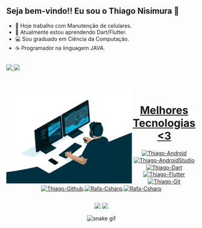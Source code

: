 ## Seja bem-vindo!! Eu sou o Thiago Nisimura 👋

- 🔭 Hoje trabalho com Manutenção de celulares.
- 📱 Atualmente estou aprendendo Dart/Flutter.
- 💻 Sou graduado em Ciência da Computação. 
- ☕ Programador na linguagem JAVA.
##
<div>
<a href= "https://github.com/thiagonishimura">
<img height="160em" src="https://github-readme-stats.vercel.app/api?username=thiagonishimura&show_icons=true&theme=dracula"> <img height="160em" src="https://github-readme-stats.vercel.app/api/top-langs/?username=thiagonishimura&layout=compact&theme=dracula">
</div>

##

<div  align="center"> 
  <div style="display: inline_block"><br>
    <img align="left" height="250" alt="coding-time" src="code.gif">
    <h1 align="center">Melhores Tecnologias <3</h1>
  <img align="center" alt="Thiago-Android" height="30" width="40" src="https://cdn.jsdelivr.net/gh/devicons/devicon/icons/android/android-original.svg">
  <img align="center" alt="Thiago-AndroidStudio" height="30" width="40" src="https://cdn.jsdelivr.net/gh/devicons/devicon/icons/androidstudio/androidstudio-original.svg">
  <img align="center" alt="Thiago-Dart" height="30" width="50" src="https://cdn.jsdelivr.net/gh/devicons/devicon/icons/dart/dart-original.svg">
  <img align="center" alt="Thiago-Flutter" height="30" width="40" src="https://cdn.jsdelivr.net/gh/devicons/devicon/icons/flutter/flutter-original.svg">
  <img align="center" alt="Thiago-Git" height="30" width="40" src="https://cdn.jsdelivr.net/gh/devicons/devicon/icons/git/git-original.svg">
  <img align="center" alt="Thiago-Github" height="30" width="40" src="https://cdn.jsdelivr.net/gh/devicons/devicon/icons/github/github-original.svg">
  <img align="center" alt="Rafa-Csharp" height="30" width="40" src="https://cdn.jsdelivr.net/gh/devicons/devicon/icons/java/java-original.svg">
  <img align="center" alt="Rafa-Csharp" height="30" width="40" src="https://cdn.jsdelivr.net/gh/devicons/devicon/icons/vscode/vscode-original.svg"> 
</div>
    
##
    
  <a href="https://instagram.com/rafaballerini" target="_blank"><img src="https://img.shields.io/badge/-Instagram-%23E4405F?style=for-the-badge&logo=instagram&logoColor=white" target="_blank"></a>
  <a href="https://www.linkedin.com/in/rafaella-ballerini-45875016a" target="_blank"><img src="https://img.shields.io/badge/-LinkedIn-%230077B5?style=for-the-badge&logo=linkedin&logoColor=white" target="_blank"></a> 

  ![snake gif](https://github.com/thiagonishimura/thiagonishimura/blob/output/github-contribution-grid-snake.svg)
